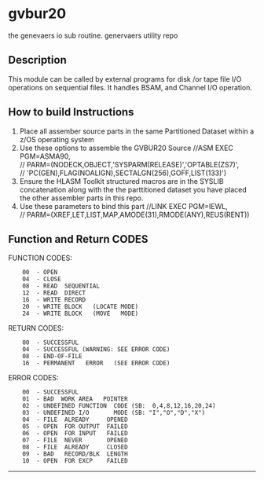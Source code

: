 # gvbur20
the genevaers io sub routine.
genervaers utility repo

## Description

This module can be called by external programs for disk /or 
tape file I/O operations on sequential files.
It handles BSAM, and Channel I/O operation.  

## How to build Instructions

1.   Place all assember source parts in the same Partitioned
     Dataset within a z/OS operating system
2.   Use these options to assemble the GVBUR20 Source
//ASM      EXEC PGM=ASMA90,                                  
// PARM=(NODECK,OBJECT,'SYSPARM(RELEASE)','OPTABLE(ZS7)',    
// 'PC(GEN),FLAG(NOALIGN),SECTALGN(256),GOFF,LIST(133)')     
3.  Ensure the HLASM Toolkit structured macros are in the
    SYSLIB concatenation along with the
    the parttitioned dataset you have placed the other 
    assembler parts in this repo.
4.    Use these parameters to bind this part
//LINK     EXEC PGM=IEWL,                                      
// PARM=(XREF,LET,LIST,MAP,AMODE(31),RMODE(ANY),REUS(RENT))      

## Function and Return CODES

  FUNCTION CODES:                                              

        00  - OPEN                                             
        04  - CLOSE                                            
        08  - READ  SEQUENTIAL                                 
        12  - READ  DIRECT                                     
        16  - WRITE RECORD                                     
        20  - WRITE BLOCK   (LOCATE MODE)                      
        24  - WRITE BLOCK   (MOVE   MODE)                      

  RETURN CODES:                                                

        00  - SUCCESSFUL                                       
        04  - SUCCESSFUL (WARNING: SEE ERROR CODE)             
        08  - END-OF-FILE                                      
        16  - PERMANENT   ERROR   (SEE ERROR CODE)             
                                                          

  ERROR CODES:                                                 

        00  - SUCCESSFUL                                       
        01  - BAD  WORK AREA   POINTER                         
        02  - UNDEFINED FUNCTION  CODE (SB:  0,4,8,12,16,20,24)
        03  - UNDEFINED I/O       MODE (SB: "I","O","D","X")   
        04  - FILE  ALREADY     OPENED                         
        05  - OPEN  FOR OUTPUT  FAILED                         
        06  - OPEN  FOR INPUT   FAILED                         
        07  - FILE  NEVER       OPENED                         
        08  - FILE  ALREADY     CLOSED                         
        09  - BAD   RECORD/BLK  LENGTH                         
        10  - OPEN  FOR EXCP    FAILED                         

***************************************************************
